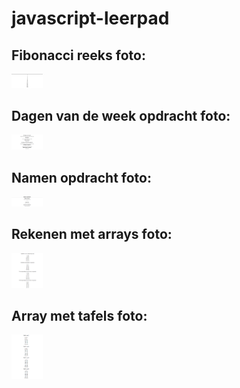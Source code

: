 # javascript-leerpad
## Fibonacci reeks foto: 
<img
    src="/screenshots/fibonacci-screenshot.png"
    alt="screenshot van fibonacci opdracht"
    title="fibonacci"
    style="display: inline-block; margin: 0 auto; max-width: 50px">

## Dagen van de week opdracht foto:
<img
    src="/screenshots/days-screenshot.png"
    alt="screenshot van dagen opdracht"
    title="days"
    style="display: inline-block; margin: 0 auto; max-width: 50px">

## Namen opdracht foto:
<img
    src="/screenshots/namen-screenshot.png"
    alt="screenshot van namen opdracht"
    title="names"
    style="display: inline-block; margin: 0 auto; max-width: 50px">

## Rekenen met arrays foto:
<img
    src="/screenshots/math-array-screenshot.png"
    alt="screenshot van math array opdracht"
    title="math arrays"
    style="display: inline-block; margin: 0 auto; max-width: 50px">

## Array met tafels foto:
<img
    src="/screenshots/tafel-array-screenshot.png"
    alt="screenshot van tafel array opdracht"
    title="arrays met tafels"
    style="display: inline-block; margin: 0 auto; max-width: 50px">
